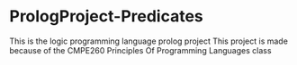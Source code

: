 # PrologProject-Predicates
This is the logic programming language prolog project
This project is made because of the CMPE260 Principles Of Programming Languages class

